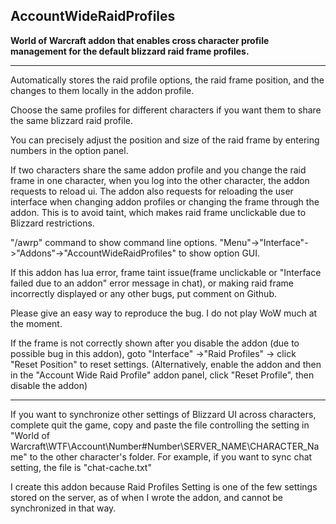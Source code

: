 ## AccountWideRaidProfiles

**World of Warcraft addon that enables cross character profile management for
the default blizzard raid frame profiles.**

-----------------------------

Automatically stores the raid profile options, the raid frame position, and the
changes to them locally in the addon profile.

Choose the same profiles for different characters if you want them to share the
same blizzard raid profile.

You can precisely adjust the position and size of the raid frame by entering
numbers in the option panel.

If two characters share the same addon profile and you change the raid frame in
one character, when you log into the other character, the addon requests to reload ui.
The addon also requests for reloading the user interface when changing addon profiles or
changing the frame through the addon. This is to avoid taint, which makes raid frame
unclickable due to Blizzard restrictions.

"/awrp" command to show command line options.
"Menu"->"Interface"->"Addons"->"AccountWideRaidProfiles" to show option GUI.

If this addon has lua error,
frame taint issue(frame unclickable or "Interface failed due to an addon" error message in chat),
or making raid frame incorrectly displayed or any other bugs, put comment on Github.

Please give an easy way to reproduce the bug. I do not play WoW much at the moment.

If the frame is not correctly shown after you disable the addon (due to possible bug in this addon),
goto "Interface" ->"Raid Profiles" -> click "Reset Position" to reset settings.
(Alternatively, enable the addon and then in the "Account Wide Raid Profile" addon panel, click "Reset Profile",
then disable the addon)

------------------------------

If you want to synchronize other settings of Blizzard UI across characters, complete quit the game,
copy and paste the file controlling the setting in
"World of Warcraft\WTF\Account\Number#Number\SERVER_NAME\CHARACTER_Name" to the other character's folder.
For example, if you want to sync chat setting, the file is "chat-cache.txt"

I create this addon because Raid Profiles Setting is one of the few settings stored on the server,
as of when I wrote the addon, and cannot be synchronized in that way.